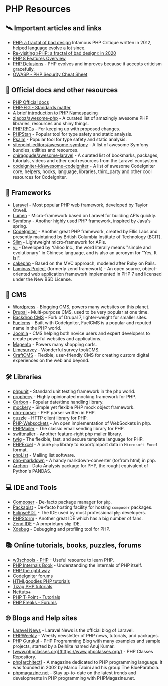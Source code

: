 # PHP Resources

## 🛰️ Important articles and links
- [PHP: a fractal of bad design](https://eev.ee/blog/2012/04/09/php-a-fractal-of-bad-design/) Infamous PHP Critique written in 2012, helped language evolve a lot since.
- [Re-visiting »PHP: a fractal of bad design« in 2020](http://maettig.com/2020-09-16-revisiting-a-fractal-of-bad-design)
- [PHP 8 Features Overview](https://www.php.net/releases/8.0/)
- [PHP Delusions](https://phpdelusions.net/) - PHP evolves and improves because it accepts criticism gracefully.
- [OWASP - PHP Security Cheat Sheet](https://cheatsheetseries.owasp.org/cheatsheets/PHP_Security_Cheat_Sheet.html)

## 📘 Official docs and other resources
- [PHP Official docs](http://php.net/manual/en/)
- [PHP-FIG - Standards matter](http://www.php-fig.org/psr/psr-4/)
- [A brief introduction to PHP Namespacing](https://mattstauffer.co/blog/a-brief-introduction-to-php-namespacing)
- [ziadoz/awesome-php](https://github.com/ziadoz/awesome-php) - A curated list of amazingly awesome PHP libraries, resources and shiny things.
- [PHP RFCs](https://www.php.net/rfc) - For keeping up with proposed changes.
- [PHPStan](https://phpstan.org/) - Popular tool for type safety and static analysis.
- [Psalm](https://psalm.dev/) - Popular tool for type safety and static analysis.
- [sitepoint-editors/awesome-symfony](https://github.com/sitepoint-editors/awesome-symfony) - A list of awesome Symfony bundles, utilities and resources.
- [chiraggude/awesome-laravel](https://github.com/chiraggude/awesome-laravel) - A curated list of bookmarks, packages, tutorials, videos and other cool resources from the Laravel ecosystem.
- [codeigniter-id/awesome-codeigniter](https://github.com/codeigniter-id/awesome-codeigniter) - A list of awesome CodeIgniter core, helpers, hooks, language, libraries, third_party and other cool resources for CodeIgniter.

## 🧰 Frameworks
- [Laravel](https://laravel.com) - Most popular PHP web framework, developed by Taylor Otwell.
- [Lumen](https://lumen.laravel.com/) - Micro-framework based on Laravel for building APIs quickly.
- [Symfony](http://symfony.com) - Another highly used PHP framework, inspired by Java's spring.
- [CodeIgniter](https://www.codeigniter.com/) - Another great PHP framework, created by Ellis Labs and presently maintained by British Columbia Institute of Technology (BCIT).
- [Slim](https://www.slimframework.com/) - Lightweight micro-framework for APIs.
- [yii](http://www.yiiframework.com/) - Developed by Yahoo Inc., the word literally means "simple and evolutionary" in Chinese language, and is also an acronym for "Yes, It Is!".
- [cakephp](https://cakephp.org/) - Based on the MVC approach, modeled after Ruby on Rails.
- [Laminas Project](https://getlaminas.org/) (formerly zend framework) - An open source, object-oriented web application framework implemented in PHP 7 and licensed under the New BSD License.

## 📝 CMS
- [Wordpress](https://wordpress.org/) - Blogging CMS, powers many websites on this planet.
- [Drupal](https://drupal.org/) - Multi-purpose CMS, used to be very popular at one time.
- [Backdrop CMS](https://backdropcms.org/) - Fork of Drupal 7, lighter-weight for smaller sites.
- [Fuelcms](https://www.getfuelcms.com/) - Built with CodeIgniter, FuelCMS is a popular and reputed name in the PHP world.
- [Joomla](http://developer.joomla.org) - CMS helping both novice users and expert developers to create powerful websites and applications.
- [Magento](http://magento.com/) - Powers many shopping carts.
- [Limesurvey](https://www.limesurvey.org/) - Wonderful survey tool/CMS.
- [CraftCMS](https://github.com/craftcms/cms) - Flexible, user-friendly CMS for creating custom digital experiences on the web and beyond.

## 🛠️ Libraries
- [phpunit](https://github.com/sebastianbergmann/phpunit/) - Standard unit testing framework in the php world.
- [prophecy](https://packagist.org/packages/phpspec/prophecy) - Highly opinionated mocking framework for PHP.
- [Carbon](https://carbon.nesbot.com/) - Popular date/time handling library.
- [mockery](https://packagist.org/packages/mockery/mockery) - Simple yet flexible PHP mock object framework.
- [php-parser](https://packagist.org/packages/nikic/php-parser) - PHP parser written in PHP.
- [guzzle](https://github.com/guzzle/guzzle) - HTTP client library for PHP.
- [PHP-Websockets](https://github.com/ghedipunk/PHP-Websockets) - An open implementation of WebSockets in php.
- [PHPMailer](https://github.com/PHPMailer/PHPMailer) - The classic email sending library for PHP.
- [swiftmailer](https://packagist.org/packages/swiftmailer/swiftmailer) - Another feature-right php mailer library.
- [twig](https://packagist.org/packages/twig/twig) - The flexible, fast, and secure template language for PHP.
- [PHPExcel](https://github.com/PHPOffice/PHPExcel) - A pure `php` library to export/import data in `Microsoft Excel` format.
- [phpList](https://www.phplist.org/) - Mailing list software.
- [php-markdown](https://github.com/michelf/php-markdown) - A handy markdown-converter (to/from html) in php.
- [Archon](https://github.com/HWGehring/Archon) - Data Analysis package for PHP, the rought equivalent of Python's PANDAS.

## 💻 IDE and Tools
- [Composer](https://getcomposer.org/doc/) - De-facto package manager for `php`.
- [Packagist](https://packagist.org/) - De-facto hosting facility for hosting `composer` packages.
- [EclipsePDT](https://eclipse.org/pdt/) - The IDE used by most professional `php` developers.
- [PHPStorm](http://www.jetbrains.com/phpstorm) - Another great IDE which has a big number of fans.
- [Zend IDE](http://www.zend.com/products/studio) - A proprietary `php` IDE.
- [Xdebug](https://xdebug.org/) - Debugging and profiling tool for PHP.

## 📚 Online tutorials, books, puzzles, forums
- [w3schools - PHP](https://www.w3schools.com/php/) - Useful resource to learn PHP.
- [PHP Internals Book](https://www.phpinternalsbook.com/) - Understanding the internals of PHP itself.
- [PHP the right way](http://www.phptherightway.com/)
- [CodeIgniter forums](https://forum.codeigniter.com/)
- [HTMLgoodies PHP tutorials](http://www.htmlgoodies.com/beyond/php)
- [Tizag PHP tutorials](http://www.tizag.com/phpT)
- [Nettuts+](http://net.tutsplus.com/category/tutorials/php)
- [PHP T-Point - Tutorials](https://www.phptpoint.com/)
- [PHP Freaks - Forums](https://forums.phpfreaks.com/)

## 🌐 Blogs and Help sites

- [Laravel News](https://laravel-news.com) - Laravel News is the official blog of Laravel.
- [PHPWeekly](https://www.phpweekly.com/) - Weekly newsletter of PHP news, tutorials, and packages.
- [PHP Gurukul](https://phpgurukul.com/) - PHP Programming Blog with many examples and sample projects, started by a Delhiite named Anuj Kumar.
- [www.phpclasses.org](https://www.phpclasses.org/) - PHP Classes Repository.
- [php\[architect\]](https://www.phparch.com/) - A magazine dedicated to PHP programming language. It was founded in 2002 by Marco Tabini and his group The BlueParabola.
- [phpmagazine.net](https://phpmagazine.net/) - Stay up-to-date on the latest trends and developments in PHP programming with PHPMagazine.net.
